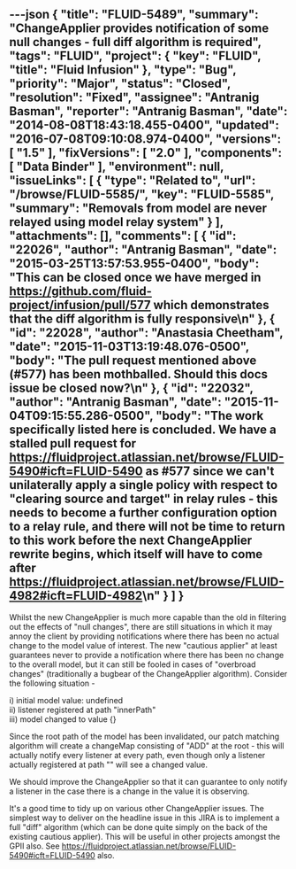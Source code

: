 ---json
{
  "title": "FLUID-5489",
  "summary": "ChangeApplier provides notification of some null changes - full diff algorithm is required",
  "tags": "FLUID",
  "project": {
    "key": "FLUID",
    "title": "Fluid Infusion"
  },
  "type": "Bug",
  "priority": "Major",
  "status": "Closed",
  "resolution": "Fixed",
  "assignee": "Antranig Basman",
  "reporter": "Antranig Basman",
  "date": "2014-08-08T18:43:18.455-0400",
  "updated": "2016-07-08T09:10:08.974-0400",
  "versions": [
    "1.5"
  ],
  "fixVersions": [
    "2.0"
  ],
  "components": [
    "Data Binder"
  ],
  "environment": null,
  "issueLinks": [
    {
      "type": "Related to",
      "url": "/browse/FLUID-5585/",
      "key": "FLUID-5585",
      "summary": "Removals from model are never relayed using model relay system"
    }
  ],
  "attachments": [],
  "comments": [
    {
      "id": "22026",
      "author": "Antranig Basman",
      "date": "2015-03-25T13:57:53.955-0400",
      "body": "This can be closed once we have merged in <https://github.com/fluid-project/infusion/pull/577> which demonstrates that the diff algorithm is fully responsive\n"
    },
    {
      "id": "22028",
      "author": "Anastasia Cheetham",
      "date": "2015-11-03T13:19:48.076-0500",
      "body": "The pull request mentioned above (#577) has been mothballed. Should this docs issue be closed now?\n"
    },
    {
      "id": "22032",
      "author": "Antranig Basman",
      "date": "2015-11-04T09:15:55.286-0500",
      "body": "The work specifically listed here is concluded. We have a stalled pull request for <https://fluidproject.atlassian.net/browse/FLUID-5490#icft=FLUID-5490> as #577 since we can't unilaterally apply a single policy with respect to \"clearing source and target\" in relay rules - this needs to become a further configuration option to a relay rule, and there will not be time to return to this work before the next ChangeApplier rewrite begins, which itself will have to come after <https://fluidproject.atlassian.net/browse/FLUID-4982#icft=FLUID-4982>\n"
    }
  ]
}
---
Whilst the new ChangeApplier is much more capable than the old in filtering out the effects of "null changes", there are still situations in which it may annoy the client by providing notifications where there has been no actual change to the model value of interest. The new "cautious applier" at least guarantees never to provide a notification where there has been no change to the overall model, but it can still be fooled in cases of "overbroad changes" (traditionally a bugbear of the ChangeApplier algorithm). Consider the following situation -&#x20;

i) initial model value: undefined\
ii) listener registered at path "innerPath"\
iii) model changed to value {}

Since the root path of the model has been invalidated, our patch matching algorithm will create a changeMap consisting of "ADD" at the root - this will actually notify every listener at every path, even though only a listener actually registered at path "" will see a changed value.

We should improve the ChangeApplier so that it can guarantee to only notify a listener in the case there is a change in the value it is observing.

It's a good time to tidy up on various other ChangeApplier issues. The simplest way to deliver on the headline issue in this JIRA is to implement a full "diff" algorithm (which can be done quite simply on the back of the existing cautious applier). This will be useful in other projects amongst the GPII also. See <https://fluidproject.atlassian.net/browse/FLUID-5490#icft=FLUID-5490> also.

        